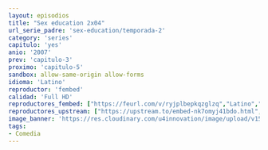 ```yaml
---
layout: episodios
title: "Sex education 2x04"
url_serie_padre: 'sex-education/temporada-2'
category: 'series'
capitulo: 'yes'
anio: '2007'
prev: 'capitulo-3'
proximo: 'capitulo-5'
sandbox: allow-same-origin allow-forms
idioma: 'Latino'
reproductor: 'fembed'
calidad: 'Full HD'
reproductores_fembed: ["https://feurl.com/v/ryjplbepkqzglzq","Latino","https://mstream.space/651bvfczsz2b","Latino","https://gdriveplayer.co/embed2.php?link=FgcQKd%252FlQ785KstO%252BFFU9QS4ampJyDq3gkz3S7NfkvloNh%252BwthIalyTIqOke0IVeOacXEklfVSeksrMaVMvZLSVXICVHhFRNGyAUzDuy1Nlue2tGEqSjqKh6e1R7g2t1YIj3qI33kPYRXP2XHcWBInDdOiF2wwG%252B1nHA%252Fo8%252B4Ho9r%252BBRV%252FPmIZwAKzWirL%252Fx1ZdiKdnisYbU%252BlorTtewlR","Latino"]
reproductores_upstream: ["https://upstream.to/embed-nk7omyj41bdo.html","Latino"]
image_banner: 'https://res.cloudinary.com/u4innovation/image/upload/v1565906678/sex-poster-min_yeylaj.jpg'
tags:
- Comedia
---
```













